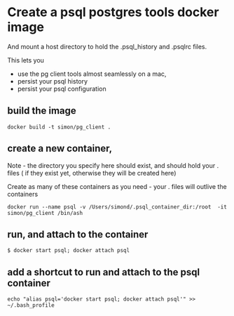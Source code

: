 # Create a psql postgres tools docker image
And mount a host directory to hold the .psql_history and .psqlrc files.

This lets you 
* use the pg client tools almost seamlessly on a mac, 
* persist your psql history
* persist your psql configuration

## build the image
```
docker build -t simon/pg_client .
```

## create a new container,

Note - the directory you specify here should exist, and should hold your . files ( if they exist yet, otherwise they will be created here)


Create as many of these containers as you need - your . files will outlive the containers
```
docker run --name psql -v /Users/simond/.psql_container_dir:/root  -it  simon/pg_client /bin/ash
```



## run, and attach to the container

```
$ docker start psql; docker attach psql
```


## add a shortcut to run and attach to the psql container
```
echo "alias psql='docker start psql; docker attach psql'" >> ~/.bash_profile
```
